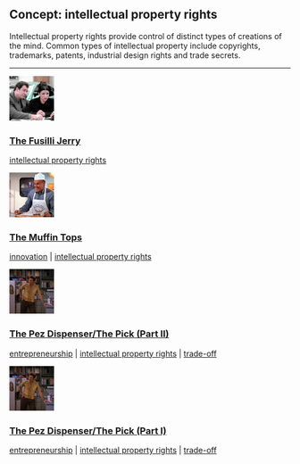 ## Concept: intellectual property rights

Intellectual property rights provide control of distinct types of creations of the mind. Common types of intellectual property include copyrights, trademarks, patents, industrial design rights and trade secrets.

<hr>
<div class="clip-listing">
<img src="media/icons/fusilli_jerry_clip1.jpg" alt="The Fusilli Jerry icon">

### [The Fusilli Jerry](../../clip/62/)

[intellectual property rights](/concept/intellectual-property-rights/)
</div>

<div class="clip-listing">
<img src="media/icons/muffin_tops_clip2__.jpg" alt="The Muffin Tops icon">

### [The Muffin Tops](../../clip/85/)

[innovation](/concept/innovation/) | [intellectual property rights](/concept/intellectual-property-rights/)
</div>

<div class="clip-listing">
<img src="media/icons/pez_dispenser_pick_.jpg" alt="The Pez Dispenser/The Pick (Part II) icon">

### [The Pez Dispenser/The Pick (Part II)](../../clip/92/)

[entrepreneurship](/concept/entrepreneurship/) | [intellectual property rights](/concept/intellectual-property-rights/) | [trade-off](/concept/trade-off/)
</div>

<div class="clip-listing">
<img src="media/icons/pez_dispenser_pick.jpg" alt="The Pez Dispenser/The Pick (Part I) icon">

### [The Pez Dispenser/The Pick (Part I)](../../clip/91/)

[entrepreneurship](/concept/entrepreneurship/) | [intellectual property rights](/concept/intellectual-property-rights/) | [trade-off](/concept/trade-off/)
</div>


